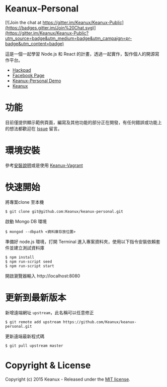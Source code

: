 # Keanux-Personal

[![Join the chat at https://gitter.im/Keanux/Keanux-Public](https://badges.gitter.im/Join%20Chat.svg)](https://gitter.im/Keanux/Keanux-Public?utm_source=badge&utm_medium=badge&utm_campaign=pr-badge&utm_content=badge)

這是一個一起學習 Node.js 和 React 的計畫，透過一起實作，製作個人的開源寫作平台。

- [Hackpad](https://keanux.hackpad.com/INTRO-rDTHFqtALl2)
- [Facebook Page](https://www.facebook.com/trykeanux)
- [Keanux-Personal Demo](http://keanux.com:8080)
- [Keanux](http://keanux.com)

# 功能

目前僅提供顯示範例頁面，編寫及其他功能的部分正在開發，有任何錯誤或功能上的想法都歡迎在 [Issue](https://github.com/Keanux/keanux-personal/issues) 留言。

# 環境安裝

參考[安裝說明](docs/setup.md)或是使用 [Keanux-Vagrant](https://github.com/Keanux/keanux-vagrant)

# 快速開始

將專案clone 至本機

```
$ git clone git@github.com:Keanux/keanux-personal.git
```

啟動 Mongo DB 環境

```
$ mongod --dbpath <資料庫存放位置>
```

準備好 node.js 環境，打開 Terminal 進入專案資料夾，使用以下指令安裝依賴套件並建立測試資料庫

```
$ npm install
$ npm run-script seed
$ npm run-script start
```

開啟瀏覽器輸入 http://localhost:8080

# 更新到最新版本

新增遠端網址 `upstream`，此名稱可以任意修正

```
$ git remote add upstream https://github.com/Keanux/keanux-personal.git
```

更新遠端最新程式碼

```
$ git pull upstream master
```

# Copyright & License

Copyright (c) 2015 Keanux - Released under the [MIT license](LICENSE).
